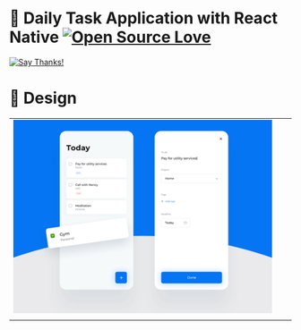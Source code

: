 # 👏 Daily Task Application with React Native [![Open Source Love](https://badges.frapsoft.com/os/v1/open-source.svg?v=102)](https://opensource.org/licenses/MIT)

[![Say Thanks!](https://img.shields.io/badge/Say%20Thanks-!-1EAEDB.svg)](https://ko-fi.com/zuyenz)

# 🔅 Design

|                                    |     |     |
| ---------------------------------- | --- | --- |
| ![fullscreen](screenshots/todo.png) |
|                                    |     |     |
